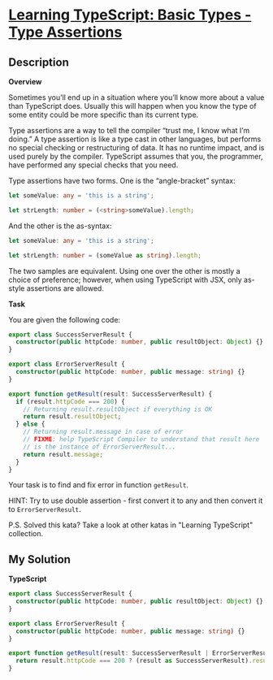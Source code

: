 # [Learning TypeScript: Basic Types - Type Assertions](https://www.codewars.com/kata/5916b952e76dc9cbcb000066)

## Description

**Overview**

Sometimes you’ll end up in a situation where you’ll know more about a value than TypeScript does. Usually this will happen when you know the type of some entity could be more specific than its current type.

Type assertions are a way to tell the compiler “trust me, I know what I’m doing.” A type assertion is like a type cast in other languages, but performs no special checking or restructuring of data. It has no runtime impact, and is used purely by the compiler. TypeScript assumes that you, the programmer, have performed any special checks that you need.

Type assertions have two forms. One is the “angle-bracket” syntax:

```ts
let someValue: any = 'this is a string';

let strLength: number = (<string>someValue).length;
```

And the other is the as-syntax:

```ts
let someValue: any = 'this is a string';

let strLength: number = (someValue as string).length;
```

The two samples are equivalent. Using one over the other is mostly a choice of preference; however, when using TypeScript with JSX, only as-style assertions are allowed.

**Task**

You are given the following code:

```ts
export class SuccessServerResult {
  constructor(public httpCode: number, public resultObject: Object) {}
}

export class ErrorServerResult {
  constructor(public httpCode: number, public message: string) {}
}

export function getResult(result: SuccessServerResult) {
  if (result.httpCode === 200) {
    // Returning result.resultObject if everything is OK
    return result.resultObject;
  } else {
    // Returning result.message in case of error
    // FIXME: help TypeScript Compiler to understand that result here
    // is the instance of ErrorServerResult...
    return result.message;
  }
}
```

Your task is to find and fix error in function `getResult`.

HINT: Try to use double assertion - first convert it to any and then convert it to `ErrorServerResult`.

P.S. Solved this kata? Take a look at other katas in "Learning TypeScript" collection.

## My Solution

**TypeScript**

```ts
export class SuccessServerResult {
  constructor(public httpCode: number, public resultObject: Object) {}
}

export class ErrorServerResult {
  constructor(public httpCode: number, public message: string) {}
}

export function getResult(result: SuccessServerResult | ErrorServerResult) {
  return result.httpCode === 200 ? (result as SuccessServerResult).resultObject : (result as ErrorServerResult).message;
}
```
